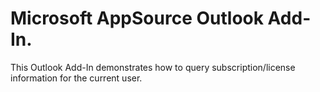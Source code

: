 # Microsoft AppSource Outlook Add-In.

This Outlook Add-In demonstrates how to query subscription/license information for the current user.
